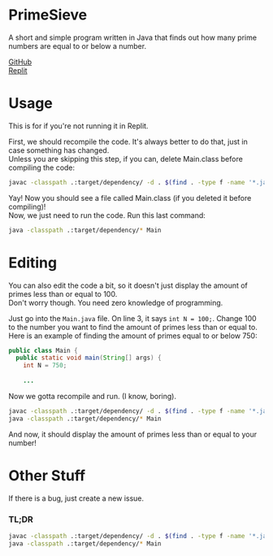 # PrimeSieve
A short and simple program written in Java that finds out how many prime numbers are equal to or below a number.

[GitHub]
<br />
[Replit]

# Usage
This is for if you're not running it in Replit.

First, we should recompile the code. It's always better to do that, just in case something has changed.
<br />
Unless you are skipping this step, if you can, delete Main.class before compiling the code:
```sh
javac -classpath .:target/dependency/ -d . $(find . -type f -name '*.java')
```
Yay! Now you should see a file called Main.class (if you deleted it before compiling)!
<br />
Now, we just need to run the code. Run this last command:
```sh
java -classpath .:target/dependency/* Main
```
# Editing
You can also edit the code a bit, so it doesn't just display the amount of primes less than or equal to 100.
<br />
Don't worry though. You need zero knowledge of programming.

Just go into the `Main.java` file. On line 3, it says `int N = 100;`. Change 100 to the number you want to find the amount of primes less than or equal to.
<br />
Here is an example of finding the amount of primes equal to or below 750:
```java
public class Main {
  public static void main(String[] args) {
    int N = 750;
    
    ...
```
Now we gotta recompile and run. (I know, boring).
```sh
javac -classpath .:target/dependency/ -d . $(find . -type f -name '*.java')
java -classpath .:target/dependency/* Main
```
And now, it should display the amount of primes less than or equal to your number!

# Other Stuff
If there is a bug, just create a new issue.

### TL;DR
```sh
javac -classpath .:target/dependency/ -d . $(find . -type f -name '*.java')
java -classpath .:target/dependency/* Main
```
<!--
...:::;;;:::...:::;;;:::...:::;;;:::...:::;;;:::...:::;;;:::...:::;;;:::...
-->

[GitHub]: https://github.com/DaCuteRaccoon/PrimeSieve
[Replit]: https://replit.com/@DaCuteRaccoon/PrimeSieve
